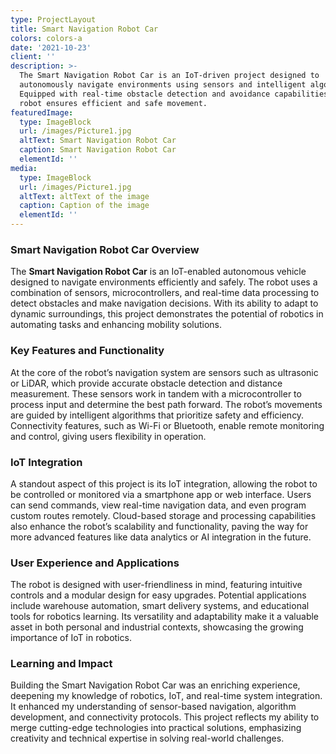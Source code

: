 ```yaml
---
type: ProjectLayout
title: Smart Navigation Robot Car
colors: colors-a
date: '2021-10-23'
client: ''
description: >-
  The Smart Navigation Robot Car is an IoT-driven project designed to
  autonomously navigate environments using sensors and intelligent algorithms.
  Equipped with real-time obstacle detection and avoidance capabilities, the
  robot ensures efficient and safe movement.
featuredImage:
  type: ImageBlock
  url: /images/Picture1.jpg
  altText: Smart Navigation Robot Car
  caption: Smart Navigation Robot Car
  elementId: ''
media:
  type: ImageBlock
  url: /images/Picture1.jpg
  altText: altText of the image
  caption: Caption of the image
  elementId: ''
---
```

### Smart Navigation Robot Car Overview

The **Smart Navigation Robot Car** is an IoT-enabled autonomous vehicle designed to navigate environments efficiently and safely. The robot uses a combination of sensors, microcontrollers, and real-time data processing to detect obstacles and make navigation decisions. With its ability to adapt to dynamic surroundings, this project demonstrates the potential of robotics in automating tasks and enhancing mobility solutions.

### Key Features and Functionality

At the core of the robot’s navigation system are sensors such as ultrasonic or LiDAR, which provide accurate obstacle detection and distance measurement. These sensors work in tandem with a microcontroller to process input and determine the best path forward. The robot’s movements are guided by intelligent algorithms that prioritize safety and efficiency. Connectivity features, such as Wi-Fi or Bluetooth, enable remote monitoring and control, giving users flexibility in operation.

### IoT Integration

A standout aspect of this project is its IoT integration, allowing the robot to be controlled or monitored via a smartphone app or web interface. Users can send commands, view real-time navigation data, and even program custom routes remotely. Cloud-based storage and processing capabilities also enhance the robot’s scalability and functionality, paving the way for more advanced features like data analytics or AI integration in the future.

### User Experience and Applications

The robot is designed with user-friendliness in mind, featuring intuitive controls and a modular design for easy upgrades. Potential applications include warehouse automation, smart delivery systems, and educational tools for robotics learning. Its versatility and adaptability make it a valuable asset in both personal and industrial contexts, showcasing the growing importance of IoT in robotics.

### Learning and Impact

Building the Smart Navigation Robot Car was an enriching experience, deepening my knowledge of robotics, IoT, and real-time system integration. It enhanced my understanding of sensor-based navigation, algorithm development, and connectivity protocols. This project reflects my ability to merge cutting-edge technologies into practical solutions, emphasizing creativity and technical expertise in solving real-world challenges.

